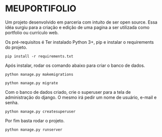 # MEUPORTIFOLIO
Um projeto desenvolvido em parceria com intuito de ser open source. Essa idéa surgiu para a criação e edição
de uma pagina a ser utilizada como portfolio ou currículo web.

Os pré-requisitos é Ter instalado Python 3+, pip e instalar o requirements do projeto.

`pip install -r requirements.txt`

Após instalar, rodar os comando abaixo para criar o banco de dados.

`python manage.py makemigrations`

`python manage.py migrate`

Com o banco de dados criado, crie o superuser para a tela de administração do django. O mesmo irá 
pedir um nome de usuário, e-mail e senha.

`python manage.py createsuperuser`

Por fim basta rodar o projeto.

`python manage.py runserver`
